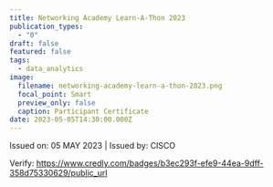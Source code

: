 ```yaml
---
title: Networking Academy Learn-A-Thon 2023
publication_types:
  - "0"
draft: false
featured: false
tags:
  - data_analytics
image:
  filename: networking-academy-learn-a-thon-2023.png
  focal_point: Smart
  preview_only: false
  caption: Participant Certificate
date: 2023-05-05T14:30:00.000Z
---
```

Issued on: 05 MAY 2023 | Issued by: CISCO

Verify: https://www.credly.com/badges/b3ec293f-efe9-44ea-9dff-358d75330629/public_url
